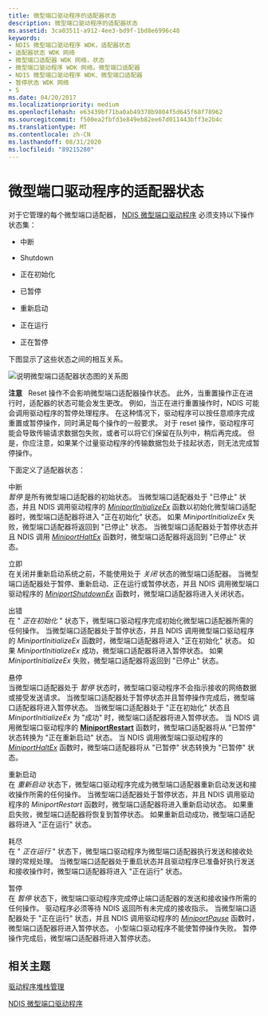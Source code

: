 ```yaml
---
title: 微型端口驱动程序的适配器状态
description: 微型端口驱动程序的适配器状态
ms.assetid: 3ca03511-a912-4ee3-bd9f-1bd8e6996c48
keywords:
- NDIS 微型端口驱动程序 WDK，适配器状态
- 适配器状态 WDK 网络
- 微型端口适配器 WDK 网络，状态
- 微型端口驱动程序 WDK 网络，微型端口适配器
- NDIS 微型端口驱动程序 WDK、微型端口适配器
- 暂停状态 WDK 网络
- S
ms.date: 04/20/2017
ms.localizationpriority: medium
ms.openlocfilehash: e63439bf71ba0ab49378b9804f5d645f68f78962
ms.sourcegitcommit: f500ea2fbfd3e849eb82ee67d011443bff3e2b4c
ms.translationtype: MT
ms.contentlocale: zh-CN
ms.lasthandoff: 08/31/2020
ms.locfileid: "89215280"
---
```

# <a name="adapter-states-of-a-miniport-driver"></a>微型端口驱动程序的适配器状态





对于它管理的每个微型端口适配器， [NDIS 微型端口驱动程序](ndis-miniport-drivers2.md) 必须支持以下操作状态集：

-   中断

-   Shutdown

-   正在初始化

-   已暂停

-   重新启动

-   正在运行

-   正在暂停

下图显示了这些状态之间的相互关系。

![说明微型端口适配器状态图的关系图](images/miniportstate.png)

**注意**   Reset 操作不会影响微型端口适配器操作状态。 此外，当重置操作正在进行时，适配器的状态可能会发生更改。 例如，当正在进行重置操作时，NDIS 可能会调用驱动程序的暂停处理程序。 在这种情况下，驱动程序可以按任意顺序完成重置或暂停操作，同时满足每个操作的一般要求。 对于 reset 操作，驱动程序可能会导致传输请求数据包失败，或者可以将它们保留在队列中，稍后再完成。 但是，你应注意，如果某个过量驱动程序的传输数据包处于挂起状态，则无法完成暂停操作。

 

下面定义了适配器状态：

<a href="" id="halted"></a>中断  
*暂停* 是所有微型端口适配器的初始状态。 当微型端口适配器处于 "已停止" 状态，并且 NDIS 调用驱动程序的 [*MiniportInitializeEx*](/windows-hardware/drivers/ddi/ndis/nc-ndis-miniport_initialize) 函数以初始化微型端口适配器时，微型端口适配器将进入 "正在初始化" 状态。 如果 *MiniportInitializeEx* 失败，微型端口适配器将返回到 "已停止" 状态。 当微型端口适配器处于暂停状态并且 NDIS 调用 [*MiniportHaltEx*](/windows-hardware/drivers/ddi/ndis/nc-ndis-miniport_halt) 函数时，微型端口适配器将返回到 "已停止" 状态。

<a href="" id="shutdown"></a>立即  
在关闭并重新启动系统之前，不能使用处于 *关闭* 状态的微型端口适配器。 当微型端口适配器处于暂停、重新启动、正在运行或暂停状态，并且 NDIS 调用微型端口驱动程序的 [*MiniportShutdownEx*](/windows-hardware/drivers/ddi/ndis/nc-ndis-miniport_shutdown) 函数时，微型端口适配器将进入关闭状态。

<a href="" id="initializing"></a>出错  
在 " *正在初始化* " 状态下，微型端口驱动程序完成初始化微型端口适配器所需的任何操作。 当微型端口适配器处于暂停状态，并且 NDIS 调用微型端口驱动程序的 *MiniportInitializeEx* 函数时，微型端口适配器将进入 "正在初始化" 状态。 如果 *MiniportInitializeEx* 成功，微型端口适配器将进入暂停状态。 如果 *MiniportInitializeEx* 失败，微型端口适配器将返回到 "已停止" 状态。

<a href="" id="paused"></a>悬停  
当微型端口适配器处于 *暂停* 状态时，微型端口驱动程序不会指示接收的网络数据或接受发送请求。 当微型端口适配器处于暂停状态并且暂停操作完成后，微型端口适配器将进入暂停状态。 当微型端口适配器处于 "正在初始化" 状态且 *MiniportInitializeEx* 为 "成功" 时，微型端口适配器将进入暂停状态。 当 NDIS 调用微型端口驱动程序的 [**MiniportRestart**](/windows-hardware/drivers/ddi/ndis/nc-ndis-miniport_restart) 函数时，微型端口适配器将从 "已暂停" 状态转换为 "正在重新启动" 状态。 当 NDIS 调用微型端口驱动程序的 [*MiniportHaltEx*](/windows-hardware/drivers/ddi/ndis/nc-ndis-miniport_halt) 函数时，微型端口适配器将从 "已暂停" 状态转换为 "已暂停" 状态。

<a href="" id="restarting"></a>重新启动  
在 *重新启动* 状态下，微型端口驱动程序完成为微型端口适配器重新启动发送和接收操作所需的任何操作。 当微型端口适配器处于暂停状态，并且 NDIS 调用驱动程序的 *MiniportRestart* 函数时，微型端口适配器将进入重新启动状态。 如果重启失败，微型端口适配器将恢复到暂停状态。 如果重新启动成功，微型端口适配器将进入 "正在运行" 状态。

<a href="" id="running"></a>耗尽  
在 " *正在运行* " 状态下，微型端口驱动程序为微型端口适配器执行发送和接收处理的常规处理。 当微型端口适配器处于重启状态并且驱动程序已准备好执行发送和接收操作时，微型端口适配器将进入 "正在运行" 状态。

<a href="" id="pausing"></a>暂停  
在 *暂停* 状态下，微型端口驱动程序完成停止端口适配器的发送和接收操作所需的任何操作。 驱动程序必须等待 NDIS 返回所有未完成的接收指示。 当微型端口适配器处于 "正在运行" 状态，并且 NDIS 调用驱动程序的 [*MiniportPause*](/windows-hardware/drivers/ddi/ndis/nc-ndis-miniport_pause) 函数时，微型端口适配器将进入暂停状态。 小型端口驱动程序不能使暂停操作失败。 暂停操作完成后，微型端口适配器将进入暂停状态。

## <a name="related-topics"></a>相关主题


[驱动程序堆栈管理](driver-stack-management.md)

[NDIS 微型端口驱动程序](ndis-miniport-drivers2.md)

 

